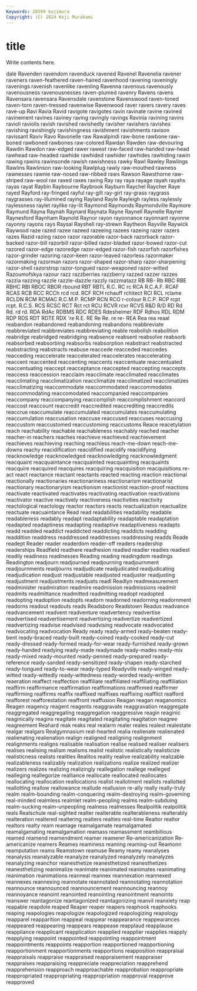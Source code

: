 ```yaml
---
Keywords: 28599 kojimura
Copyright: (C) 2024 Koji Murakami
---
```


# title

Write contents here.



dale
Ravenden ravendom ravenduck ravened Ravenel Ravenelia ravener raveners raven-feathered raven-haired
ravenhood ravening raveningly ravenings ravenish ravenlike ravenling Ravenna ravenous ravenously
ravenousness ravenousnesses raven-plumed ravenry Ravens ravens Ravensara ravensara Ravensdale ravenstone
Ravenswood raven-toned raven-torn raven-tressed ravenwise Ravenwood raver ravers ravery raves
rave-up Ravi Ravia Ravid ravigote ravigotes ravin ravinate ravine ravined
ravinement ravines raviney raving ravingly ravings Ravinia ravining ravins ravioli
raviolis ravish ravished ravishedly ravisher ravishers ravishes ravishing ravishingly ravishingness
ravishment ravishments ravison ravissant Raviv Ravo Ravonelle raw Rawalpindi raw-bone
rawbone raw-boned rawboned rawbones raw-colored Rawdan Rawden raw-devouring Rawdin Rawdon
raw-edged rawer rawest raw-faced raw-handed raw-head rawhead raw-headed rawhide rawhided
rawhider rawhides rawhiding rawin rawing rawins rawinsonde rawish rawishness rawky
Rawl Rawley Rawlings Rawlins Rawlinson raw-looking Rawlplug rawly raw-mouthed rawness
rawnesses rawnie raw-nosed raw-ribbed raws Rawson Rawsthorne raw-striped raw-wool rax
raxed raxes raxing Ray ray raya rayage rayah rayahs rayas
rayat Raybin Raybourne Raybrook Rayburn Raychel Raycher Raye rayed Rayford
ray-fringed rayful ray-gilt ray-girt ray-grass raygrass raygrasses ray-illumined raying Rayland
Rayle Rayleigh rayless raylessly raylessness raylet raylike ray-lit Raymond Raymonds
Raymondville Raymore Raymund Rayna Raynah Raynard Raynata Rayne Raynell Raynelle
Rayner Raynesford Raynham Raynold Raynor rayon rayonnance rayonnant rayonne rayonny
rayons rays Raysal Rayshell ray-strewn Raytheon Rayville Raywick Raywood raze
razed razee razeed razeeing razees razeing razer razers razes Razid
razing razoo razor razorable razor-back razorback razor-backed razor-bill razorbill razor-billed
razor-bladed razor-bowed razor-cut razored razor-edge razoredge razor-edged razor-fish razorfish razorfishes
razor-grinder razoring razor-keen razor-leaved razorless razormaker razormaking razorman razors razor-shaped
razor-sharp razor-sharpening razor-shell razorstrop razor-tongued razor-weaponed razor-witted Razoumofskya razour razz
razzberries razzberry razzed razzer razzes razzia razzing razzle razzle-dazzle razzly
razzmatazz RB RB- Rb RBC RBE RBHC RBI RBOC RBOR
rbound RBT RBTL R.C. RC rc RCA R.C.A.F. RCAF RCAS
RCB RCC RCCh rcd rcd. RCF RCH rchauff rchitect RCI
RCL rclame RCLDN RCM RCMAC R.C.M.P. RCMP RCN RCO r-colour
R.C.P. RCP rcpt rcpt. R.C.S. RCS RCSC RCT Rct rct
RCU RCVR rcvr RCVS R&D R/D RD Rd Rd. rd
rd. RDA RdAc RDBMS RDC RDES Rdesheimer RDF Rdhos RDL
RDM RDP RDS RDT RDTE RDX 're R.E. RE Re
Re. re re- REA Rea rea reaal reabandon reabandoned reabandoning
reabandons reabbreviate reabbreviated reabbreviates reabbreviating reable reabolish reabolition reabridge reabridged
reabridging reabsence reabsent reabsolve reabsorb reabsorbed reabsorbing reabsorbs reabsorption reabstract
reabstracted reabstracting reabstracts reabuse reaccede reacceded reaccedes reacceding reaccelerate reaccelerated
reaccelerates reaccelerating reaccent reaccented reaccenting reaccents reaccentuate reaccentuated reaccentuating reaccept
reacceptance reaccepted reaccepting reaccepts reaccess reaccession reacclaim reacclimate reacclimated reacclimates
reacclimating reacclimatization reacclimatize reacclimatized reacclimatizes reacclimatizing reaccommodate reaccommodated reaccommodates reaccommodating
reaccomodated reaccompanied reaccompanies reaccompany reaccompanying reaccomplish reaccomplishment reaccord reaccost reaccount
reaccredit reaccredited reaccrediting reaccredits reaccrue reaccumulate reaccumulated reaccumulates reaccumulating reaccumulation
reaccusation reaccuse reaccused reaccuses reaccusing reaccustom reaccustomed reaccustoming reaccustoms Reace
reacetylation reach reachability reachable reachableness reachably reached reacher reacher-in reachers
reaches reachieve reachieved reachievement reachieves reachieving reaching reachless reach-me-down reach-me-downs
reachy reacidification reacidified reacidify reacidifying reacknowledge reacknowledged reacknowledging reacknowledgment reacquaint
reacquaintance reacquainted reacquainting reacquaints reacquire reacquired reacquires reacquiring reacquisition reacquisitions
re-act react reactance reactant reactants reacted reacting reaction reactional reactionally
reactionaries reactionariness reactionarism reactionarist reactionary reactionaryism reactionism reactionist reaction-proof reactions
reactivate reactivated reactivates reactivating reactivation reactivations reactivator reactive reactively reactiveness
reactivities reactivity reactological reactology reactor reactors reacts reactualization reactualize reactuate
reacuaintance Read read readabilities readability readable readableness readably readapt readaptability
readaptable readaptation readapted readaptiness readapting readaptive readaptiveness readapts readd readded
readdict readdicted readdicting readdicts readding readdition readdress readdressed readdresses readdressing
readds Reade readept Reader reader readerdom reader-off readers readership readerships
Readfield readhere readhesion readied readier readies readiest readily readiness readinesses
Reading reading readingdom readings Readington readjourn readjourned readjourning readjournment readjournments
readjourns readjudicate readjudicated readjudicating readjudication readjust readjustable readjusted readjuster readjusting
readjustment readjustments readjusts readl Readlyn readmeasurement readminister readmiration readmire readmission
readmissions readmit readmits readmittance readmitted readmitting readopt readopted readopting readoption
readopts readorn readorned readorning readornment readorns readout readouts reads Readsboro
Readstown Readus readvance readvancement readvent readventure readvertency readvertise readvertised readvertisement
readvertising readvertize readvertized readvertizing readvise readvised readvising readvocate readvocated readvocating
readvocation Ready ready ready-armed ready-beaten ready-bent ready-braced ready-built ready-coined ready-cooked
ready-cut ready-dressed ready-formed ready-for-wear ready-furnished ready-grown ready-handed readying ready-made readymade
ready-mades ready-mix ready-mixed ready-mounted ready-penned ready-prepared ready-reference ready-sanded ready-sensitized ready-shapen
ready-starched ready-tongued ready-to-wear ready-typed Readyville ready-winged ready-witted ready-wittedly ready-wittedness ready-worded
ready-written reaeration reaffect reaffection reaffiliate reaffiliated reaffiliating reaffiliation reaffirm reaffirmance
reaffirmation reaffirmations reaffirmed reaffirmer reaffirming reaffirms reaffix reaffixed reaffixes reaffixing
reafflict reafford reafforest reafforestation reaffront reaffusion Reagan reagan reaganomics Reagen
reagency reagent reagents reaggravate reaggravation reaggregate reaggregated reaggregating reaggregation reaggressive
reagin reaginic reaginically reagins reagitate reagitated reagitating reagitation reagree reagreement
Reahard reak reaks real realarm realer reales realest realestate realgar
realgars Realgymnasium real-hearted realia realienate realienated realienating realienation realign realigned
realigning realignment realignments realigns realisable realisation realise realised realiser realisers
realises realising realism realisms realist realistic realistically realisticize realisticness realists
realities Realitos reality realive realizability realizable realizableness realizably realization realizations
realize realized realizer realizers realizes realizing realizingly reallegation reallege realleged
realleging reallegorize realliance reallocate reallocated reallocates reallocating reallocation reallocations reallot
reallotment reallots reallotted reallotting reallow reallowance reallude reallusion re-ally really
really-truly realm realm-bounding realm-conquering realm-destroying realm-governing real-minded realmless realmlet realm-peopling
realms realm-subduing realm-sucking realm-unpeopling realness realnesses Realpolitik realpolitik reals Realschule
real-sighted realter realterable realterableness realterably realteration realtered realtering realters realties
real-time Realtor realtor realtors realty ream reamage reamalgamate reamalgamated reamalgamating
reamalgamation reamass reamassment reambitious reamed reamend reamendment reamer reamerer Re-americanization
Re-americanize reamers Reames reaminess reaming reaming-out Reamonn reamputation reams Reamstown
reamuse Reamy reamy reanalyses reanalysis reanalyzable reanalyze reanalyzed reanalyzely reanalyzes
reanalyzing reanchor reanesthetize reanesthetized reanesthetizes reanesthetizing reanimalize reanimate reanimated reanimates
reanimating reanimation reanimations reanneal reannex reannexation reannexed reannexes reannexing reannotate
reannotated reannotating reannotation reannounce reannounced reannouncement reannouncing reannoy reannoyance reanoint
reanointed reanointing reanointment reanoints reanswer reantagonize reantagonized reantagonizing reanvil reanxiety
reap reapable reapdole reaped Reaper reaper reapers reaphook reaphooks reaping
reapologies reapologize reapologized reapologizing reapology reapparel reapparition reappeal reappear reappearance
reappearances reappeared reappearing reappears reappease reapplaud reapplause reappliance reapplicant reapplication
reapplied reapplier reapplies reapply reapplying reappoint reappointed reappointing reappointment reappointments
reappoints reapportion reapportioned reapportioning reapportionment reapportionments reapportions reapposition reappraisal reappraisals
reappraise reappraised reappraisement reappraiser reappraises reappraising reappreciate reappreciation reapprehend reapprehension
reapproach reapproachable reapprobation reappropriate reappropriated reappropriating reappropriation reapproval reapprove reapproved
